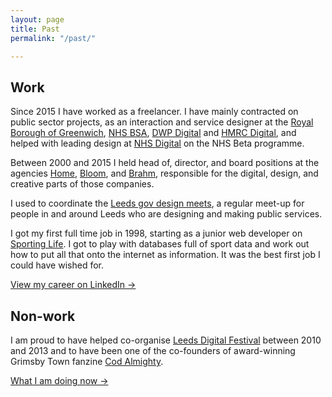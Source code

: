 ```yaml
---
layout: page
title: Past
permalink: "/past/"

---
```

## Work

Since 2015 I have worked as a freelancer. I have mainly contracted on public sector projects, as an interaction and service designer at the [Royal Borough of Greenwich](https://www.royalgreenwich.gov.uk/), [NHS BSA](https://www.nhsbsa.nhs.uk), [DWP Digital](//dwpdigital.blog.gov.uk/) and [HMRC Digital](//hmrcdigital.blog.gov.uk), and helped with leading design at [NHS Digital](//digital.nhs.uk) on the NHS Beta programme.

Between 2000 and 2015 I held head of, director, and board positions at the agencies [Home](//www.homeagency.co.uk), [Bloom](//www.bloomagency.co.uk), and [Brahm](//en.wikipedia.org/wiki/Brass_(company)), responsible for the digital, design, and creative parts of those companies.

I used to coordinate the [Leeds gov design meets](/leedsgovdesign/), a regular meet-up for people in and around Leeds who are designing and making public services.

I got my first full time job in 1998, starting as a junior web developer on [Sporting Life](//www.sportinglife.com/). I got to play with databases full of sport data and work out how to put all that onto the internet as information. It was the best first job I could have wished for.

<a href="https://uk.linkedin.com/in/siwilson/" class="more-link">View my career on LinkedIn  →</a>

## Non-work

I am proud to have helped co-organise [Leeds Digital Festival](//leedsdigitalfestival.org) between 2010 and 2013 and to have been one of the co-founders of award-winning Grimsby Town fanzine [Cod Almighty](//codalmighty.com/).

<a href="/now/" class="more-link">What I am doing now →</a>